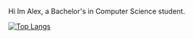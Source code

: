 Hi Im Alex, a Bachelor's in Computer Science student. 

[![Top Langs](https://gitstats-readme-jt304c4ip-gitalexzhong.vercel.app/api/top-langs/?username=Gitalexzhong)](https://github.com/Gitalexzhong/github-readme-stats)
